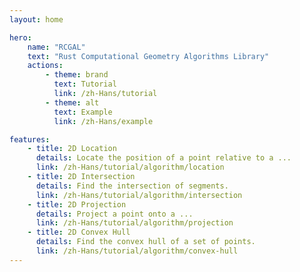 ```yaml
---
layout: home

hero:
    name: "RCGAL"
    text: "Rust Computational Geometry Algorithms Library"
    actions:
        - theme: brand
          text: Tutorial
          link: /zh-Hans/tutorial
        - theme: alt
          text: Example
          link: /zh-Hans/example

features:
    - title: 2D Location
      details: Locate the position of a point relative to a ...
      link: /zh-Hans/tutorial/algorithm/location
    - title: 2D Intersection
      details: Find the intersection of segments.
      link: /zh-Hans/tutorial/algorithm/intersection
    - title: 2D Projection
      details: Project a point onto a ...
      link: /zh-Hans/tutorial/algorithm/projection
    - title: 2D Convex Hull
      details: Find the convex hull of a set of points.
      link: /zh-Hans/tutorial/algorithm/convex-hull
---
```


